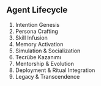 ## Agent Lifecycle
1. Intention Genesis
2. Persona Crafting
3. Skill Infusion
4. Memory Activation
5. Simulation & Socialization
6. Tecrübe Kazanımı
7. Mentorship & Evolution
8. Deployment & Ritual Integration
9. Legacy & Transcendence
